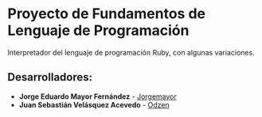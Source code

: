 # Proyecto de Fundamentos de Lenguaje de Programación

Interpretador del lenguaje de programación Ruby, con algunas variaciones.

## Desarrolladores:
* **Jorge Eduardo Mayor Fernández** - [Jorgemayor](https://github.com/Jorgemayor)
* **Juan Sebastián Velásquez Acevedo** - [Odzen](https://github.com/Odzen)
